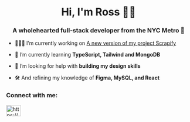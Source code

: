 <h1 align="center">Hi, I'm Ross ✌🏽</h1>
<h3 align="center">A wholehearted full-stack developer from the NYC Metro 🤍</h3>

- 🧑🏽‍🍳 I’m currently working on [A new version of my project Scrapify](https://scrapify-v1.netlify.app/)

- 🌱 I’m currently learning **TypeScript, Tailwind and MongoDB**

- 🤝 I’m looking for help with **building my design skills**

- 🛠️ And refining my knowledge of **Figma, MySQL, and React**

<h3 align="left">Connect with me:</h3>
<p align="left">
<a href="https://linkedin.com/in/https://www.linkedin.com/in/ross-mag/" target="blank"><img align="center" src="https://raw.githubusercontent.com/rahuldkjain/github-profile-readme-generator/master/src/images/icons/Social/linked-in-alt.svg" alt="https://www.linkedin.com/in/ross-mag/" height="30" width="40" /></a>
</p>

